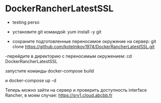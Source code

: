 # DockerRancherLatestSSL
- testing perso

- установите git командой:
yum install -y git

- cохраните подготовленные переносимое окружение на сервер:
git clone https://github.com/kotelnikov1974/DockerRancherLatestSSL.git

-перейдите в директорию с переносимым окружением: 
cd DockerRancherLatestSSL

запустите команды 
docker-compose build

и
docker-compose up -d

Теперь можно зайти на сервер и проверить доступность interface Rancher, в моем случае:
https://srv1.cloud.abcbb.fr

